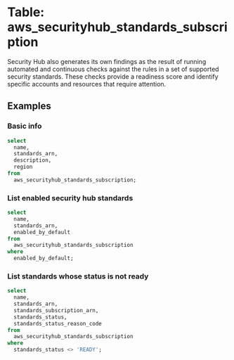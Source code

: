 # Table: aws_securityhub_standards_subscription

Security Hub also generates its own findings as the result of running automated and continuous checks against the rules in a set of supported security standards. These checks provide a readiness score and identify specific accounts and resources that require attention.

## Examples

### Basic info

```sql
select
  name,
  standards_arn,
  description,
  region
from
  aws_securityhub_standards_subscription;
```


### List enabled security hub standards

```sql
select
  name,
  standards_arn,
  enabled_by_default
from
  aws_securityhub_standards_subscription
where
  enabled_by_default;
```


### List standards whose status is not ready

```sql
select
  name,
  standards_arn,
  standards_subscription_arn,
  standards_status,
  standards_status_reason_code
from
  aws_securityhub_standards_subscription
where
  standards_status <> 'READY';
```
